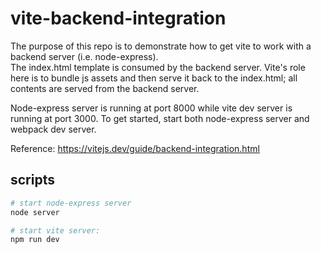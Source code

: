 # vite-backend-integration

The purpose of this repo is to demonstrate how to get vite to work with a backend server (i.e. node-express).  
The index.html template is consumed by the backend server. Vite's role here is to bundle js assets and then serve it back to the index.html; all contents are served from the backend server.

Node-express server is running at port 8000 while vite dev server is running at port 3000. To get started, start both node-express server and webpack dev server.

Reference: https://vitejs.dev/guide/backend-integration.html

## scripts

```bash
# start node-express server
node server
```

```bash
# start vite server:
npm run dev
```

